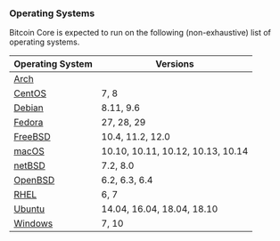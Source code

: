### Operating Systems

Bitcoin Core is expected to run on the following (non-exhaustive) list of operating systems.

| Operating System | Versions |
| --- | --- |
| [Arch](https://www.archlinux.org) | |
| [CentOS](https://www.centos.org) | 7, 8 |
| [Debian](https://www.debian.org) | 8.11, 9.6 |
| [Fedora](https://getfedora.org) | 27, 28, 29 |
| [FreeBSD](https://www.freebsd.org) | 10.4, 11.2, 12.0 |
| [macOS](https://www.apple.com/au/macos) | 10.10, 10.11, 10.12, 10.13, 10.14 |
| [netBSD](https://www.netbsd.org) | 7.2, 8.0 |
| [OpenBSD](https://www.openbsd.org) | 6.2, 6.3, 6.4 |
| [RHEL](https://www.redhat.com/en/technologies/linux-platforms/enterprise-linux) | 6, 7 |
| [Ubuntu](https://www.ubuntu.com) | 14.04, 16.04, 18.04, 18.10 |
| [Windows](https://developer.microsoft.com/en-us/microsoft-edge/tools/vms) | 7, 10 |

